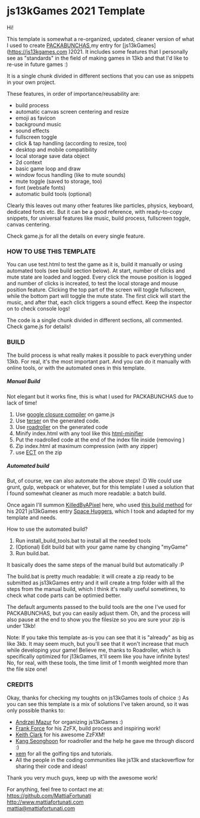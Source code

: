 # js13kGames 2021 Template
Hi! 

This template is somewhat a re-organized, updated, cleaner version of what I used to create [PACKABUNCHAS](https://js13kgames.com/entries/packabunchas),my entry for [js13kGames] (https://js13kgames.com )2021. 
It includes some features that I personally see as "standards" in the field of making games in 13kb and that I'd like to re-use in future games :)

It is a single chunk divided in different sections that you can use as snippets in your own project.

These features, in order of importance/reusability are:

 - build process
 - automatic canvas screen centering and resize
 - emoji as favicon
 - background music
 - sound effects
 - fullscreen toggle
 - click & tap handling (according to resize, too)
 - desktop and mobile compatibility
 - local storage save data object
 - 2d context
 - basic game loop and draw
 - window focus handling (like to mute sounds)
 - mute toggle (saved to storage, too)
 - font (websafe fonts)
 - automatic build tools (optional)


Clearly this leaves out many other features like particles, physics, keyboard, dedicated fonts etc.
But it can be a good reference, with ready-to-copy snippets, for universal features like music, build process, fullscreen toggle, canvas centering.

Check game.js for all the details on every single feature.

### HOW TO USE THIS TEMPLATE

You can use test.html to test the game as it is, build it manually or using automated tools (see build section below).
At start, number of clicks and mute state are loaded and logged. Every click the mouse position is logged and number of clicks is increated, to test the local storage and mouse position feature.
Clicking the top part of the screen will toggle fullscreen, while the bottom part will toggle the mute state.
The first click will start the music, and after that, each click triggers a sound effect.
Keep the inspector on to check console logs!

The code is a single chunk divided in different sections, all commented. Check game.js for details!

### BUILD
The build process is what really makes it possible to pack everything under 13kb.
For real, it's the most important part. And you can do it manually with online tools, or with the automated ones in this template.

##### Manual Build

Not elegant but it works fine, this is what I used for PACKABUNCHAS due to lack of time!

1) Use [google closure compiler](https://developers.google.com/closure/compiler) on game.js
2) Use [terser](https://github.com/terser/terser) on the generated code.
3) Use [roadroller](https://lifthrasiir.github.io/roadroller/) on the generated code
4) Minify index.html with any tool like this [html-minifier](https://terser.org/html-minifier-terser/)
5) Put the roadrolled code at the end of the index file inside <script></script> (removing <script src = "game.js"></script>)
6) Zip index.html at maximum compression (with any zipper)
7) use [ECT](https://github.com/fhanau/Efficient-Compression-Tool/releases/tag/v0.8.3) on the zip


##### Automated build
But, of course, we can also automate the above steps! :D
We could use grunt, gulp, webpack or whatever, but for this template I used a solution that I found somewhat cleaner as much more readable: a batch build.

Once again I'll summon [KilledByAPixel](https://twitter.com/KilledByAPixel) here, who used [this build method](https://github.com/KilledByAPixel/SpaceHuggers/tree/main/engine/build) for his 2021 js13kGames entry [Space Huggers](https://github.com/KilledByAPixel/SpaceHuggers), which I took and adapted for my template and needs.


How to use the automated build?
1) Run install_build_tools.bat to install all the needed tools
2) (Optional) Edit build bat with your game name  by changing "myGame"
3) Run build.bat.

It basically does the same steps of the manual build but automatically :P

The build.bat is pretty much readable: it will create a zip ready to be submitted as js13kGames entry and it will create a tmp folder with all the steps from the manual build, which I think it's really useful sometimes, to check what code parts can be optimied better.

The default arguments passed to the build tools are the one I've used for PACKABUNCHAS, but you can easily adjust them.
Oh, and the process will also pause at the end to show you the filesize so you are sure your zip is under 13kb!

Note: 
If you take this template as-is you can see that it is "already" as big as like 3kb. 
It may seem much, but you'll see that it won't increase that much while developing your game!
Believe me, thanks to Roadroller, which is specifically optimized for j13kGames, it'll seem like you have infinite bytes!
No, for real, with these tools, the time limit of 1 month weighted more than the file size one!

### CREDITS

Okay, thanks for checking my toughts on js13kGames tools of choice :)
As you can see this template is a mix of solutions I've taken around, so it was only possible thanks to:
 - [Andrzej Mazur](https://twitter.com/end3r) for organizing js13kGames :)
 - [Frank Force](https://twitter.com/KilledByAPixel) for his ZzFX, build process and inspiring work!
 - [Keith Clark](https://twitter.com/keithclarkcouk) for his awesome ZzFXM!
 - [Kang Seonghoon](https://github.com/lifthrasiir) for roadroller and the help he gave me through discord :)
 - [xem](https://twitter.com/maximeeuziere) for all the golfing tips and tutorials.
 - All the people in the coding communities like js13k and stackoverflow for sharing their code and ideas!
 
Thank you very much guys, keep up with the awesome work!

For anything, feel free to contact me at:  
https://github.com/MattiaFortunati  
http://www.mattiafortunati.com  
mattia@mattiafortunati.com
